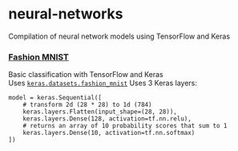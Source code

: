 # neural-networks
Compilation of neural network models using TensorFlow and Keras
### [Fashion MNIST](/classification/Fashion_MNIST.ipynb)
Basic classification with TensorFlow and Keras  
Uses [```keras.datasets.fashion_mnist```](https://keras.io/datasets/#fashion-mnist-database-of-fashion-articles)
Uses 3 Keras layers:
```
model = keras.Sequential([
    # transform 2d (28 * 28) to 1d (784)
    keras.layers.Flatten(input_shape=(28, 28)),
    keras.layers.Dense(128, activation=tf.nn.relu),
    # returns an array of 10 probability scores that sum to 1
    keras.layers.Dense(10, activation=tf.nn.softmax)
])
```
